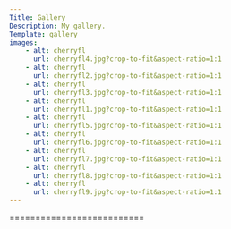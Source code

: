 ```yaml
---
Title: Gallery
Description: My gallery.
Template: gallery
images:
    - alt: cherryfl
      url: cherryfl4.jpg?crop-to-fit&aspect-ratio=1:1
    - alt: cherryfl
      url: cherryfl2.jpg?crop-to-fit&aspect-ratio=1:1
    - alt: cherryfl
      url: cherryfl3.jpg?crop-to-fit&aspect-ratio=1:1
    - alt: cherryfl
      url: cherryfl1.jpg?crop-to-fit&aspect-ratio=1:1
    - alt: cherryfl
      url: cherryfl5.jpg?crop-to-fit&aspect-ratio=1:1
    - alt: cherryfl
      url: cherryfl6.jpg?crop-to-fit&aspect-ratio=1:1
    - alt: cherryfl
      url: cherryfl7.jpg?crop-to-fit&aspect-ratio=1:1
    - alt: cherryfl
      url: cherryfl8.jpg?crop-to-fit&aspect-ratio=1:1
    - alt: cherryfl
      url: cherryfl9.jpg?crop-to-fit&aspect-ratio=1:1
---
```

==========================